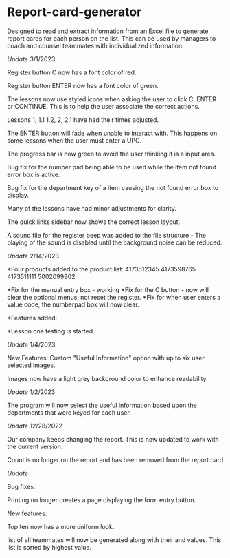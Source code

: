 # Report-card-generator
Designed to read and extract information from an Excel file to generate report cards for each person on the list. This can be used by managers to coach and counsel teammates with individualized information.

*Update* 3/1/2023

Register button C now has a font color of red.

Register button ENTER now has a font color of green.

The lessons now use styled icons when asking the user to click C, ENTER or CONTINUE. This is to help the user associate the correct actions.

Lessons 1, 1.1 1.2, 2, 2.1 have had their times adjusted.

The ENTER button will fade when unable to interact with. This happens on some lessons when the user must enter a UPC.

The progress bar is now green to avoid the user thinking it is a input area.

Bug fix for the number pad being able to be used while the item not found error box is active.

Bug fix for the department key of a item causing the not found error box to display.

Many of the lessons have had minor adjustments for clarity.

The quick links sidebar now shows the correct lesson layout.

A sound file for the register beep was added to the file structure - The playing of the sound is disabled until the background noise can be reduced.




*Update* 2/14/2023

*Four products added to the product list: 
4173512345
4173598765
4173511111
5002099902

*Fix for the manual entry box - working
*Fix for the C button - now will clear the optional menus, not reset the register.
*Fix for when user enters a value code, the numberpad box will now clear.

*Features added:

*Lesson one testing is started.

*Update* 1/4/2023

New Features:
Custom "Useful Information" option with up to six user selected images.

Images now have a light grey background color to enhance readability. 

*Update* 1/2/2023

The program will now select the useful information based upon the departments that were keyed for each user.

*Update* 12/28/2022

Our company keeps changing the report. This is now updated to work with the current version.

Count is no longer on the report and has been removed from the report card

*Update*

Bug fixes:

Printing no longer creates a page displaying the form entry button.

New features:

Top ten now has a more uniform look.

list of all teammates will now be generated along with their and values. This list is sorted by highest value.

